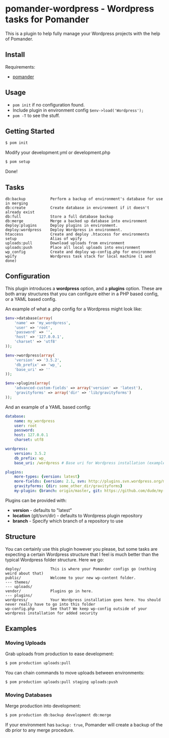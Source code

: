 pomander-wordpress - Wordpress tasks for Pomander
=================================================

This is a plugin to help fully manage your Wordpress projects
with the help of Pomander.

Install
-------

Requirements:

- [pomander](https://github.com/tamagokun/pomander)

Usage
-----

* `pom init` if no configuration found.
* Include plugin in environment config `$env->load('Wordpress');`
* `pom -T` to see the stuff.

Getting Started
---------------

```bash
$ pom init
```

Modify your development.yml or development.php

```bash
$ pom setup
```

Done!

Tasks
-----

```
db:backup           Perform a backup of environment's database for use in merging
db:create           Create database in environment if it doesn't already exist
db:full             Store a full database backup
db:merge            Merge a backed up database into environment
deploy:plugins      Deploy plugins in environment.
deploy:wordpress    Deploy Wordpress in environment.
htaccess            Create and deploy .htaccess for environments
setup               Alias of wpify
uploads:pull        Download uploads from environment
uploads:push        Place all local uploads into environment
wp_config           Create and deploy wp-config.php for environment
wpify               Wordpress task stack for local machine (1 and done)
```

Configuration
------------

This plugin introduces a __wordpress__ option, and a __plugins__ option. These are both array structures that you can configure either in a PHP based config, or a YAML based config.

An example of what a .php config for a Wordpress might look like:

```php
$env->database(array(
	'name' => 'my_wordpress',
	'user' => 'root',
	'password' => '',
	'host' => '127.0.0.1',
	'charset' => 'utf8'
));

$env->wordpress(array(
	'version' => '3.5.2',
	'db_prefix' => 'wp_',
	'base_uri' => ''
));

$env->plugins(array(
	'advanced-custom-fields' => array('version' => 'latest'),
	'gravityforms' => array('dir' => 'lib/gravityforms')
));
```

And an example of a YAML based config:

```yaml
database:
	name: my_wordpress
	user: root
	password:
	host: 127.0.0.1
	charset: utf8

wordpress:
	version: 3.5.2
	db_prefix: wp_
	base_uri: /wordpress # Base uri for Wordpress installation (example: dev.local/wordpress)

plugins:
	more-types: {version: latest}
	more-fields: {version: 2.1, svn: http://plugins.svn.wordpress.org/more-fields}
	gravityforms: {dir: some_other_dir/gravityforms}
	my-plugin: {branch: origin/master, git: https://github.com/dude/my-plugin.git}
```

Plugins can be provided with:

 * __version__ - defaults to "latest"
 * __location__ (git/svn/dir) - defaults to Wordpress plugin repository
 * __branch__ - Specify which branch of a repository to use

Structure
---------

You can certainly use this plugin however you please, but some tasks are
expecting a certain Wordpress structure that I feel is much better than
the typical Wordpress folder structure. Here we go:

```
deploy/             This is where your Pomander configs go (nothing weird about that)
public/             Welcome to your new wp-content folder.
--- themes/
--- uploads/
vendor/             Plugins go in here.
--- plugins/
wordpress/          Your Wordpress installation goes here. You should never really have to go into this folder
wp-config.php       See that? We keep wp-config outside of your wordpress installation for added security
```

Examples
--------

### Moving Uploads

Grab uploads from production to ease development:

```bash
$ pom production uploads:pull
```

You can chain commands to move uploads between environments:

```bash
$ pom production uploads:pull staging uploads:push
```

### Moving Databases

Merge production into development:

```bash
$ pom production db:backup development db:merge
```

If your environment has `backup: true`, Pomander will create a backup of the db prior to any merge procedure.
